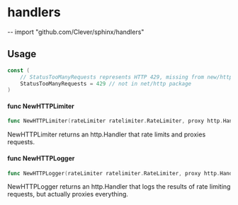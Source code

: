 # handlers
--
    import "github.com/Clever/sphinx/handlers"


## Usage

```go
const (
	// StatusTooManyRequests represents HTTP 429, missing from new/http
	StatusTooManyRequests = 429 // not in net/http package
)
```

#### func  NewHTTPLimiter

```go
func NewHTTPLimiter(rateLimiter ratelimiter.RateLimiter, proxy http.Handler, allowOnError bool) http.Handler
```
NewHTTPLimiter returns an http.Handler that rate limits and proxies requests.

#### func  NewHTTPLogger

```go
func NewHTTPLogger(rateLimiter ratelimiter.RateLimiter, proxy http.Handler) http.Handler
```
NewHTTPLogger returns an http.Handler that logs the results of rate limiting
requests, but actually proxies everything.
